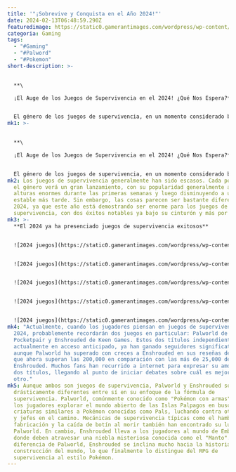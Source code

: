 ```yaml
---
title: '"¡Sobrevive y Conquista en el Año 2024!"'
date: 2024-02-13T06:48:59.290Z
featuredimage: https://static0.gamerantimages.com/wordpress/wp-content/uploads/2024/02/ark-2-frostpunk-2-and-stalker-2-mashup.jpg?q=50&fit=contain&w=1140&h=&dpr=1.5
categoria: Gaming
tags:
  - "#Gaming"
  - "#Palword"
  - "#Pokemon"
short-description: >-
  

  **\

  ¡El Auge de los Juegos de Supervivencia en el 2024! ¿Qué Nos Espera?**


  El género de los juegos de supervivencia, en un momento considerado bastante de nicho, ha ganado cada vez más popularidad en la última década, especialmente con el lanzamiento de juegos como Subnautica en 2014, ARK: Surviva
mk1: >-
  

  **\

  ¡El Auge de los Juegos de Supervivencia en el 2024! ¿Qué Nos Espera?**


  El género de los juegos de supervivencia, en un momento considerado bastante de nicho, ha ganado cada vez más popularidad en la última década, especialmente con el lanzamiento de juegos como Subnautica en 2014, ARK: Survival Evolved en 2017 y Valheim en 2021. Incluso Minecraft, que es sin duda uno de los videojuegos más influyentes jamás creados, antes reunía a un grupo único de jugadores y desde entonces ha ascendido a la dominancia global en el género, atrayendo a más jugadores. Ahora, en 2024, la popularidad del género nunca ha sido más evidente.
mk2: Los juegos de supervivencia generalmente han sido escasos. Cada pocos años,
  el género verá un gran lanzamiento, con su popularidad generalmente alcanzando
  alturas enormes durante las primeras semanas y luego disminuyendo a un nivel
  estable más tarde. Sin embargo, las cosas parecen ser bastante diferentes en
  2024, ya que este año está demostrando ser enorme para los juegos de
  supervivencia, con dos éxitos notables ya bajo su cinturón y más por venir.
mk3: >-
  **El 2024 ya ha presenciado juegos de supervivencia exitosos**


  ![2024 juegos](https://static0.gamerantimages.com/wordpress/wp-content/uploads/2024/02/palworld-grizzbolt.jpg?q=50&fit=contain&w=750&h=415&dpr=1.5 "2024 juegos")


  ![2024 juegos](https://static0.gamerantimages.com/wordpress/wp-content/uploads/2024/02/palworld-pals-lamball-cattiva-chikipi.jpg?q=50&fit=contain&w=750&h=415&dpr=1.5 "2024 juegos")


  ![2024 juegos](https://static0.gamerantimages.com/wordpress/wp-content/uploads/2024/01/enshrouded-all-npc-locations-and-unlock-guide.jpg?q=50&fit=contain&w=750&h=415&dpr=1.5 "2024 juegos")


  ![2024 juegos](https://static0.gamerantimages.com/wordpress/wp-content/uploads/2024/01/enshrouded-how-to-get-shroud-sacks.jpg?q=50&fit=contain&w=750&h=415&dpr=1.5 "2024 juegos")


  ![2024 juegos](https://static0.gamerantimages.com/wordpress/wp-content/uploads/2024/01/enshrouded-how-to-play-multiplayer-with-friends.jpg?q=50&fit=contain&w=750&h=415&dpr=1.5 "2024 juegos")
mk4: "Actualmente, cuando los jugadores piensan en juegos de supervivencia de
  2024, probablemente recordarán dos juegos en particular: Palworld de
  Pocketpair y Enshrouded de Keen Games. Estos dos títulos independientes,
  actualmente en acceso anticipado, ya han ganado seguidores significativos,
  aunque Palworld ha superado con creces a Enshrouded en sus reseñas de Steam,
  que ahora superan las 200,000 en comparación con las más de 25,000 de
  Enshrouded. Muchos fans han recurrido a internet para expresar su amor por los
  dos títulos, llegando al punto de iniciar debates sobre cuál es mejor que el
  otro."
mk5: Aunque ambos son juegos de supervivencia, Palworld y Enshrouded son
  drásticamente diferentes entre sí en su enfoque de la fórmula de
  supervivencia. Palworld, comúnmente conocido como "Pokémon con armas", ve a
  los jugadores explorar el mundo abierto de las Islas Palpagos en busca de
  criaturas similares a Pokémon conocidas como Pals, luchando contra otros Pals
  y jefes en el camino. Mecánicas de supervivencia típicas como el hambre, la
  fabricación y la caída de botín al morir también han encontrado su lugar en
  Palworld. En cambio, Enshrouded lleva a los jugadores al mundo de Embervale,
  donde deben atravesar una niebla misteriosa conocida como el "Manto". A
  diferencia de Palworld, Enshrouded se inclina mucho hacia la historia y la
  construcción del mundo, lo que finalmente lo distingue del RPG de
  supervivencia al estilo Pokémon.
---
```

